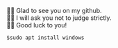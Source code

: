 🖐🏻 Glad to see you on my github.   
🙏🏻 I will ask you not to judge strictly.   
✊🏻 Good luck to you!
```
$sudo apt install windows
```

